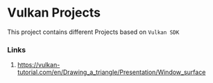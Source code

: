 # Vulkan Projects
This project contains different Projects based on `Vulkan SDK`

### Links
1. https://vulkan-tutorial.com/en/Drawing_a_triangle/Presentation/Window_surface
